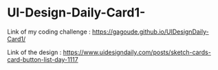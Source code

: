 # UI-Design-Daily-Card1-

Link of my coding challenge : https://gagoude.github.io/UIDesignDaily-Card1/

Link of the design : https://www.uidesigndaily.com/posts/sketch-cards-card-button-list-day-1117

